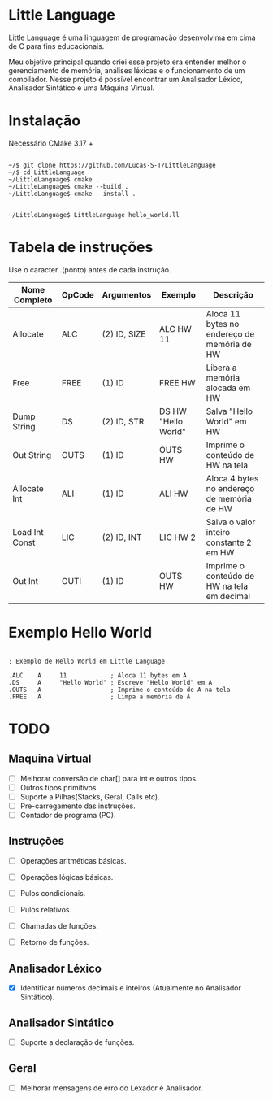# Little Language

Little Language é uma linguagem de programação desenvolvima em cima de C para fins educacionais.

Meu objetivo principal quando criei esse projeto era entender melhor o gerenciamento de memória,
análises léxicas e o funcionamento de um compilador. Nesse 
projeto é possível encontrar um Analisador Léxico, Analisador Sintático e uma Máquina Virtual.

# Instalação

Necessário CMake 3.17 +

```

~/$ git clone https://github.com/Lucas-S-T/LittleLanguage
~/$ cd LittleLanguage
~/LittleLanguage$ cmake .
~/LittleLanguage$ cmake --build .
~/LittleLanguage$ cmake --install .


~/LittleLanguage$ LittleLanguage hello_world.ll
```

# Tabela de instruções

Use o caracter .(ponto) antes de cada instrução.

|Nome Completo|OpCode|Argumentos|Exemplo|Descrição|
|----|------|----------|-------|---------|
|Allocate |ALC   | (2) ID, SIZE| ALC HW 11 | Aloca 11 bytes no endereço de memória de HW|
|Free|FREE  | (1) ID   | FREE HW| Libera a memória alocada em HW|
|Dump String | DS | (2) ID, STR | DS HW "Hello World"| Salva "Hello World" em HW|
|Out String | OUTS | (1) ID | OUTS HW | Imprime o conteúdo de HW na tela |
|Allocate Int |ALI | (1) ID | ALI HW | Aloca 4 bytes no endereço de memória de HW|
|Load Int Const| LIC | (2) ID, INT | LIC HW 2 |Salva o valor inteiro constante 2 em HW |
|Out Int | OUTI | (1) ID | OUTS HW | Imprime o conteúdo de HW na tela em decimal|



# Exemplo Hello World

```

; Exemplo de Hello World em Little Language

.ALC    A     11            ; Aloca 11 bytes em A
.DS     A     "Hello World" ; Escreve "Hello World" em A
.OUTS   A                   ; Imprime o conteúdo de A na tela
.FREE   A                   ; Limpa a memória de A

```



# TODO

## Maquina Virtual

- [ ] Melhorar conversão de char[] para int e outros tipos.
- [ ] Outros tipos primitivos.
- [ ] Suporte a Pilhas(Stacks, Geral, Calls etc).
- [ ] Pre-carregamento das instruções.
- [ ] Contador de programa (PC).

## Instruções

- [ ] Operações aritméticas básicas.
- [ ] Operações lógicas básicas.
- [ ] Pulos condicionais.
- [ ] Pulos relativos.
- [ ] Chamadas de funções.
- [ ] Retorno de funções.


## Analisador Léxico

- [x]  Identificar números decimais e inteiros (Atualmente no Analisador Sintático).

## Analisador Sintático

- [ ] Suporte a declaração de funções.

## Geral

- [ ] Melhorar mensagens de erro do Lexador e Analisador.
 
 
 
